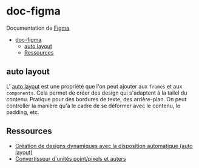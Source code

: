 # doc-figma

Documentation de [Figma](https://www.figma.com/)

- [doc-figma](#doc-figma)
  - [auto layout](#auto-layout)
  - [Ressources](#ressources)


## auto layout

L' [auto layout](https://help.figma.com/hc/en-us/articles/360040451373) est une propriété que l'on peut ajouter aux `frames` et aux `components`. Cela permet de créer des design qui s'adaptent à la tailel du contenu. Pratique pour des bordures de texte, des arrière-plan. On peut controller la manière qu'a le cadre de se déformer avec le contenu, le padding, etc.

## Ressources

- [Création de designs dynamiques avec la disposition automatique (auto layout)](https://help.figma.com/hc/en-us/articles/360040451373)
- [Convertisseur d'unités point/pixels et auters](https://www.convertir-unites.info/convertisseur-d-unites.php?type=schriftgroesse)

